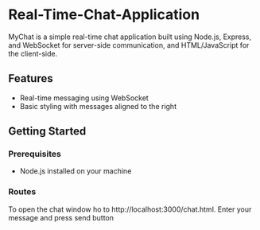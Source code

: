 # Real-Time-Chat-Application
MyChat is a simple real-time chat application built using Node.js, Express, and WebSocket for server-side communication, and HTML/JavaScript for the client-side.

## Features

- Real-time messaging using WebSocket
- Basic styling with messages aligned to the right

## Getting Started
### Prerequisites

- Node.js installed on your machine

### Routes
To open the chat window ho to http://localhost:3000/chat.html. Enter your message and press send button

